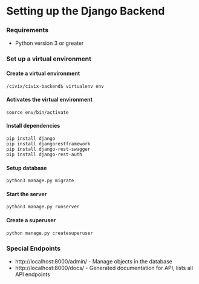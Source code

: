 # Setting up the Django Backend

### Requirements

* Python version 3 or greater

### Set up a virtual environment

#### Create a virtual environment 

```
/civix/civix-backend$ virtualenv env
```

#### Activates the virtual environment

```
source env/bin/activate
```

#### Install dependencies

```
pip install django
pip install djangorestframework
pip install django-rest-swagger
pip install django-rest-auth
```

#### Setup database

```
python3 manage.py migrate
```

#### Start the server

```
python3 manage.py runserver
```

#### Create a superuser

```
python manage.py createsuperuser
```

### Special Endpoints

* http://localhost:8000/admin/ - Manage objects in the database
* http://localhost:8000/docs/ - Generated documentation for API, lists all API endpoints


